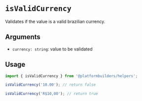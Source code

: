 # `isValidCurrency`

Validates if the value is a valid brazilian currency.

## Arguments

- `currency: string`: value to be validated

## Usage

```jsx
import { isValidCurrency } from '@platformbuilders/helpers';

isValidCurrency('10.00'); // return false

isValidCurrency('R$10,00'); // return true
```
